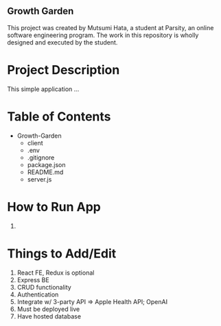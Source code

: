 ## Growth Garden

This project was created by Mutsumi Hata, a student at Parsity, an online software engineering program. The work in this repository is wholly designed and executed by the student.

# Project Description

This simple application ...

# Table of Contents

- Growth-Garden
  - client
  - .env
  - .gitignore
  - package.json
  - README.md
  - server.js

# How to Run App

1.

# Things to Add/Edit

1. React FE, Redux is optional
2. Express BE
3. CRUD functionality
4. Authentication
5. Integrate w/ 3-party API => Apple Health API; OpenAI
6. Must be deployed live
7. Have hosted database
